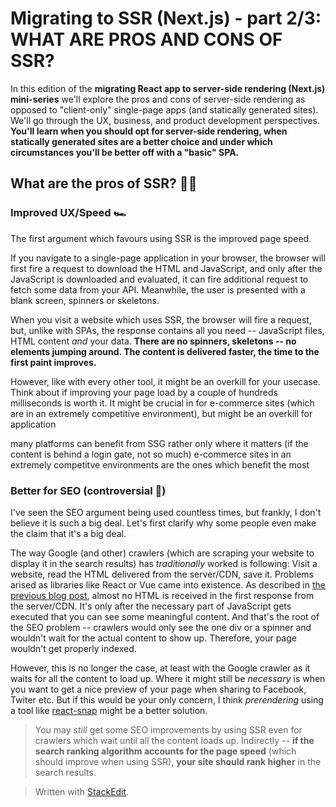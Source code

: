 # Migrating to SSR (Next.js) - part 2/3: WHAT ARE PROS AND CONS OF SSR?
In this edition of the **migrating React app to server-side rendering (Next.js) mini-series** we'll explore the pros and cons of server-side rendering as opposed to "client-only" single-page apps (and statically generated sites). We'll go through the UX, business, and product development perspectives. **You'll learn when you should opt for server-side rendering, when statically generated sites are a better choice and under which circumstances you'll be better off with a "basic" SPA.**

## What are the pros of SSR? 👍🏽
### Improved UX/Speed 🏎
The first argument which favours using SSR is the improved page speed. 

If you navigate to a single-page application in your browser, the browser will first fire a request to download the HTML and JavaScript, and only after the JavaScript is downloaded and evaluated, it can fire additional request to fetch some data from your API. Meanwhile, the user is presented with a blank screen, spinners or skeletons. 

When you visit a website which uses SSR, the browser will fire a request, but, unlike with SPAs, the response contains all you need -- JavaScript files, HTML content *and* your data. **There are no spinners, skeletons -- no elements jumping around. The content is delivered faster, the time to the first paint improves.**

However, like with every other tool, it might be an overkill for your usecase. Think about if improving your page load by a couple of hundreds milliseconds is worth it. It might be crucial in for e-commerce sites (which are in an extremely competitive environment), but might be an overkill for application

many platforms can benefit from SSG rather
only where it matters (if the content is behind a login gate, not so much)
e-commerce sites in an extremely competitve environments are the ones which benefit the most

### Better for SEO (controversial 🧐)
I've seen the SEO argument being used countless times, but frankly, I don't believe it is such a big deal. Let's first clarify why some people even make the claim that it's a big deal.

The way Google (and other) crawlers (which are scraping your website to display it in the search results) has *traditionally* worked is following: Visit a website, read the HTML delivered from the server/CDN, save it. Problems arised as libraries like React or Vue came into existence. As described in [the previous blog post](https://dev.to/tomdohnal/migrating-to-ssr-next-js-part-1-3-what-is-ssr-and-how-it-differs-from-other-approaches-50fa), almost no HTML is received in the first response from the server/CDN. It's only after the necessary part of JavaScript gets executed that you can see some meaningful content. And that's the root of the SEO problem -- crawlers would only see the one div or a spinner and wouldn't wait for the actual content to show up. Therefore, your page wouldn't get properly indexed.

However, this is no longer the case, at least with the Google crawler as it waits for all the content to load up. Where it might still be *necessary* is when you want to get a nice preview of your page when sharing to Facebook, Twiter etc. But if this would be your only concern, I think *prerendering* using a tool like [react-snap](https://github.com/stereobooster/react-snap) might be a better solution.
> You may *still* get some SEO improvements by using SSR even for crawlers which wait until all the content loads up. Indirectly -- **if the search ranking algorithm accounts for the page speed** (which should improve when using SSR), **your site should rank higher** in the search results.

> Written with [StackEdit](https://stackedit.io/).
<!--stackedit_data:
eyJoaXN0b3J5IjpbLTEyMjk5NDQxNTAsLTEyMzM1MzQxMzksMT
M1Nzk0NjY0OV19
-->